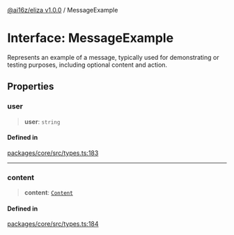 [@ai16z/eliza v1.0.0](../index.md) / MessageExample

# Interface: MessageExample

Represents an example of a message, typically used for demonstrating or testing purposes, including optional content and action.

## Properties

### user

> **user**: `string`

#### Defined in

[packages/core/src/types.ts:183](https://github.com/ai16z/eliza/blob/main/packages/core/src/types.ts#L183)

---

### content

> **content**: [`Content`](Content.md)

#### Defined in

[packages/core/src/types.ts:184](https://github.com/ai16z/eliza/blob/main/packages/core/src/types.ts#L184)
